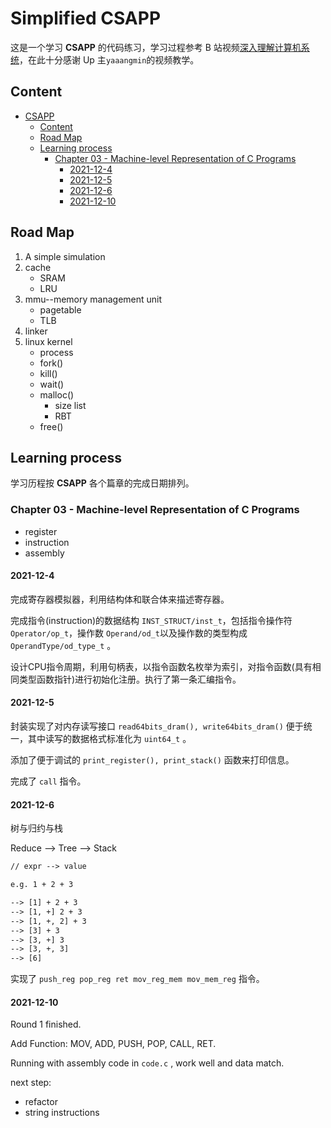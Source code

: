# Simplified CSAPP

这是一个学习 **CSAPP** 的代码练习，学习过程参考 B 站视频[深入理解计算机系统](https://space.bilibili.com/4564101/video?tid=0&page=1&keyword=&order=pubdate)，在此十分感谢 Up 主`yaaangmin`的视频教学。

## Content

- [CSAPP](#csapp)
  - [Content](#content)
  - [Road Map](#road-map)
  - [Learning process](#learning-process)
    - [Chapter 03 - Machine-level Representation of C Programs](#chapter-03---machine-level-representation-of-c-programs)
      - [2021-12-4](#2021-12-4)
      - [2021-12-5](#2021-12-5)
      - [2021-12-6](#2021-12-6)
      - [2021-12-10](#2021-12-10)

## Road Map

1. A simple simulation
2. cache
   - SRAM
   - LRU
3. mmu--memory management unit
   - pagetable
   - TLB
4. linker
5. linux kernel
   - process
   - fork()
   - kill()
   - wait()
   - malloc()
     - size list
     - RBT
   - free()

## Learning process

学习历程按 **CSAPP** 各个篇章的完成日期排列。

### Chapter 03 - Machine-level Representation of C Programs

- register
- instruction
- assembly

#### 2021-12-4

完成寄存器模拟器，利用结构体和联合体来描述寄存器。

完成指令(instruction)的数据结构 `INST_STRUCT/inst_t`，包括指令操作符 `Operator/op_t`，操作数 `Operand/od_t`以及操作数的类型构成 `OperandType/od_type_t` 。

设计CPU指令周期，利用句柄表，以指令函数名枚举为索引，对指令函数(具有相同类型函数指针)进行初始化注册。执行了第一条汇编指令。

#### 2021-12-5

封装实现了对内存读写接口 `read64bits_dram(), write64bits_dram()` 便于统一，其中读写的数据格式标准化为 `uint64_t` 。

添加了便于调试的 `print_register(), print_stack()` 函数来打印信息。

完成了 `call` 指令。

#### 2021-12-6

树与归约与栈

Reduce --> Tree --> Stack

```txt
// expr --> value

e.g. 1 + 2 + 3

--> [1] + 2 + 3
--> [1, +] 2 + 3
--> [1, +, 2] + 3
--> [3] + 3
--> [3, +] 3
--> [3, +, 3]
--> [6]

```

实现了 `push_reg pop_reg ret mov_reg_mem mov_mem_reg` 指令。

#### 2021-12-10

Round 1 finished.

Add Function: MOV, ADD, PUSH, POP, CALL, RET.

Running with assembly code in `code.c` , work well and data match.

next step:

- refactor
- string instructions
